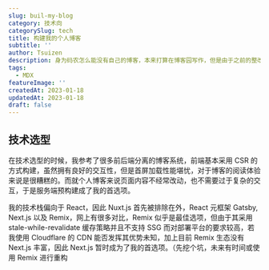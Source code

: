 ```yaml
---
slug: buil-my-blog
category: 技术向
categorySlug: tech
title: 构建我的个人博客
subtitle: ''
author: Tsuizen
description: 身为码农怎么能没有自己的博客，本来打算在博客园写作，但是由于之前的整改风波，决定还是自己搭建，顺便可以练习技术以及督促自己更新🧐
tags:
  - MDX
featureImage: ''
createdAt: 2023-01-18
updatedAt: 2023-01-18
draft: false
---
```


## 技术选型

在技术选型的时候，我参考了很多前后端分离的博客系统，前端基本采用 CSR 的方式构建，虽然拥有良好的交互性，但是首屏加载性能堪忧，对于博客的阅读体验来说是很糟糕的。而就个人博客来说页面内容不经常改动，也不需要过于复杂的交互，于是服务端预构建成了我的首选项。

我的技术栈偏向于 React，因此 Nuxt.js 首先被排除在外，React 元框架 Gatsby, Next.js 以及 Remix，网上有很多对比，Remix 似乎是最佳选项，但由于其采用 stale-while-revalidate 缓存策略并且不支持 SSG 而对部署平台的要求较高，若我使用 Cloudflare 的 CDN 能否发挥其优势未知，加上目前 Remix 生态没有 Next.js 丰富，因此 Next.js 暂时成为了我的首选项。（先挖个坑，未来有时间或使用 Remix 进行重构
